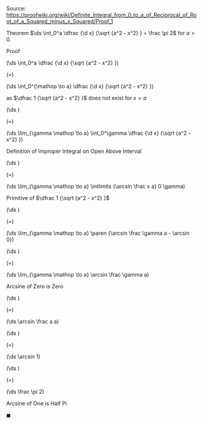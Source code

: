 # 

Source: https://proofwiki.org/wiki/Definite_Integral_from_0_to_a_of_Reciprocal_of_Root_of_a_Squared_minus_x_Squared/Proof_1

Theorem
$\ds \int_0^a \dfrac {\d x} {\sqrt {a^2 - x^2} } = \frac \pi 2$
for $a > 0$. 


Proof













\(\ds \int_0^a \dfrac {\d x} {\sqrt {a^2 - x^2} }\)

\(=\)







\(\ds \int_0^{\mathop \to a} \dfrac {\d x} {\sqrt {a^2 - x^2} }\)





as $\dfrac 1 {\sqrt {a^2 - x^2} }$ does not exist for $x = a$














\(\ds \)

\(=\)







\(\ds \lim_{\gamma \mathop \to a} \int_0^\gamma \dfrac {\d x} {\sqrt {a^2 - x^2} }\)





Definition of Improper Integral on Open Above Interval














\(\ds \)

\(=\)







\(\ds \lim_{\gamma \mathop \to a} \intlimits {\arcsin \frac x a} 0 \gamma\)





Primitive of $\dfrac 1 {\sqrt {a^2 - x^2} }$














\(\ds \)

\(=\)







\(\ds \lim_{\gamma \mathop \to a} \paren {\arcsin \frac \gamma a - \arcsin 0}\)




















\(\ds \)

\(=\)







\(\ds \lim_{\gamma \mathop \to a} \arcsin \frac \gamma a\)





Arcsine of Zero is Zero














\(\ds \)

\(=\)







\(\ds \arcsin \frac a a\)




















\(\ds \)

\(=\)







\(\ds \arcsin 1\)




















\(\ds \)

\(=\)







\(\ds \frac \pi 2\)





Arcsine of One is Half Pi



$\blacksquare$






